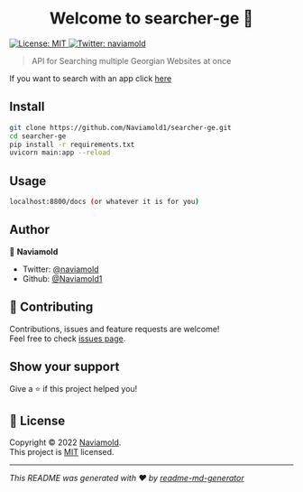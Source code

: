 <h1 align="center">Welcome to searcher-ge 👋</h1>
<p>
  <a href="https://opensource.org/licenses/MIT" target="_blank">
    <img alt="License: MIT" src="https://img.shields.io/badge/License-MIT-yellow.svg" />
  </a>
  <a href="https://twitter.com/naviamold" target="_blank">
    <img alt="Twitter: naviamold" src="https://img.shields.io/twitter/follow/naviamold.svg?style=social" />
  </a>
</p>

> API for Searching multiple Georgian Websites at once

If you want to search with an app click [here](https://github.com/Naviamold1/searcher-app)

## Install

```sh
git clone https://github.com/Naviamold1/searcher-ge.git
cd searcher-ge
pip install -r requirements.txt
uvicorn main:app --reload
```

## Usage

```sh
localhost:8800/docs (or whatever it is for you)
```

## Author

👤 **Naviamold**

* Twitter: [@naviamold](https://twitter.com/naviamold)
* Github: [@Naviamold1](https://github.com/Naviamold1)

## 🤝 Contributing

Contributions, issues and feature requests are welcome!<br />Feel free to check [issues page](https://github.com/Naviamold1/searcher-ge/issues). 

## Show your support

Give a ⭐️ if this project helped you!

## 📝 License

Copyright © 2022 [Naviamold](https://github.com/Naviamold1).<br />
This project is [MIT](https://opensource.org/licenses/MIT) licensed.

***
_This README was generated with ❤️ by [readme-md-generator](https://github.com/kefranabg/readme-md-generator)_
